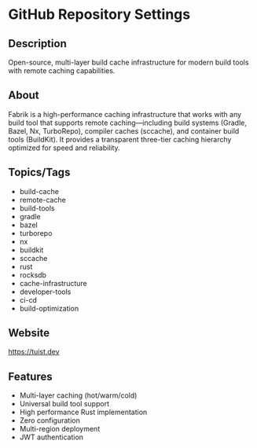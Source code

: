 # GitHub Repository Settings

## Description

Open-source, multi-layer build cache infrastructure for modern build tools with remote caching capabilities.

## About

Fabrik is a high-performance caching infrastructure that works with any build tool that supports remote caching—including build systems (Gradle, Bazel, Nx, TurboRepo), compiler caches (sccache), and container build tools (BuildKit). It provides a transparent three-tier caching hierarchy optimized for speed and reliability.

## Topics/Tags

- build-cache
- remote-cache
- build-tools
- gradle
- bazel
- turborepo
- nx
- buildkit
- sccache
- rust
- rocksdb
- cache-infrastructure
- developer-tools
- ci-cd
- build-optimization

## Website

https://tuist.dev

## Features

- Multi-layer caching (hot/warm/cold)
- Universal build tool support
- High performance Rust implementation
- Zero configuration
- Multi-region deployment
- JWT authentication

